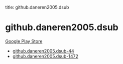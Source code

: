 title: github.daneren2005.dsub
# github.daneren2005.dsub


[Google Play Store](https://play.google.com/store/apps/details?id=github.daneren2005.dsub)


* [github.daneren2005.dsub-44](./github.daneren2005.dsub-44/)
* [github.daneren2005.dsub-1472](./github.daneren2005.dsub-1472/)